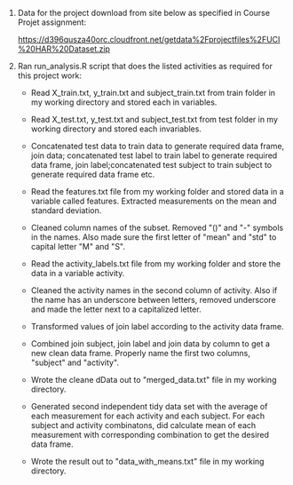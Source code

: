 1. Data for the project download from site below as specified in Course Projet assignment:

	https://d396qusza40orc.cloudfront.net/getdata%2Fprojectfiles%2FUCI%20HAR%20Dataset.zip

2. Ran run_analysis.R script that does the listed activities as required for this project work:

	- 	Read X_train.txt, y_train.txt and subject_train.txt from train folder in my working directory
		and stored each in variables.

	-	Read X_test.txt, y_test.txt and subject_test.txt from test folder in my working directory
		and stored each invariables. 

	-	Concatenated test data to train data to generate required data frame, 
		join data; concatenated test label to train label to generate required data frame, 
		join label;concatenated test subject to train subject to generate required data frame etc.

	-	Read the features.txt file from my working folder and stored data in a variable called features. 
		Extracted measurements on the mean and standard deviation.  

	-	Cleaned column names of the subset. Removed "()" and "-" symbols in the names.
		Also made sure the first letter of "mean" and "std" to capital letter "M" and "S".

	-	Read the activity_labels.txt file from my working folder and store the data in a variable activity.

	-	Cleaned the activity names in the second column of activity. 
		Also if the name has an underscore between letters, removed underscore and made the letter next to
		a capitalized letter.

	-	Transformed values of join label according to the activity data frame.

	-	Combined join subject, join label and join data by column to get a new clean data frame. 
		Properly name the first two columns, "subject" and "activity". 
		
	-	Wrote the cleane dData out to "merged_data.txt" file in my working directory.

	-	Generated second independent tidy data set with the average of each measurement for each activity 
		and each subject. For each subject and activity combinatons, did calculate mean of each measurement
		with corresponding combination to get the desired data frame.

	-	Wrote the result out to "data_with_means.txt" file in my working directory. 